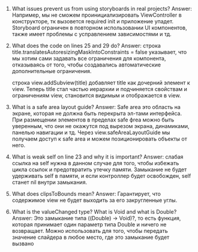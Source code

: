 1. What issues prevent us from using storyboards in real projects?
Answer: Например, мы не сможем проинициализировать ViewController в конструкторе, тк вызовется required init и приложение упадет. Storyboard ограничен в повторном использовании UI компонентов, также имеет проблемы с усправлением зависимостями и тд.

2. What does the code on lines 25 and 29 do?
Answer: строка title.translatesAutoresizingMaskIntoConstraints = false указывает, что мы хотим сами задавать все ограничения для компонента, отказываясь от того, чтобы создавались автоматические дополнительные ограничения.
    
    строка view.addSubview(title) добавляет title как дочерний элемент к view. Теперь title стал частью иерархии и подчиняется свойствам и ограничениям view, становится видимым и отображается в view.

3. What is a safe area layout guide?
Answer: Safe area это область на экране, которая не должна быть перекрыта эл-тами интерфейса. При размещении элементов в пределах safe фrea можно быть уверенным, что они не окажутся под вырезом экрана, динамиками, панелью навигации и тд. Через view.safeAreaLayoutGuide мы получаем доступ к safe area и можем позиционировать объекты от него.

4. What is weak self on line 23 and why it is important?
Answer: слабая ссылка на self нужна в данном случае для того, чтобы избежать цикла ссылок и предотвратить утечку памяти. Замыкание не будет удерживать self в памяти, и если контроллер будет освобожден, self станет nil внутри замыкания. 

5. What does clipsToBounds mean?
Answer: Гарантирует, что содержимое view не будет выходить за его закругленные углы.

6. What is the valueChanged type? What is Void and what is Double?
Answer: Это замыкание типа ((Double) -> Void)?, то есть функция, которая принимает один параметр типа Double и ничего не возвращает. Можно использовать для того, чтобы передать значение слайдера в любое место, где это замыкание будет вызвано
